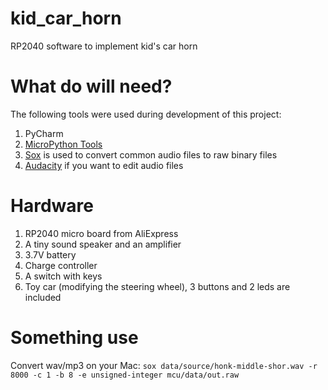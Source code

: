 # kid_car_horn
RP2040 software to implement kid's car horn

# What do will need?

The following tools were used during development of this project:
1. PyCharm
2. [MicroPython Tools](https://plugins.jetbrains.com/plugin/26227-micropython-tools)
3. [Sox](https://formulae.brew.sh/formula/sox) is used to convert common audio files to raw binary files
4. [Audacity](https://www.audacityteam.org/download/mac/) if you want to edit audio files

# Hardware

1. RP2040 micro board from AliExpress
2. A tiny sound speaker and an amplifier
3. 3.7V battery
4. Charge controller
5. A switch with keys
6. Toy car (modifying the steering wheel), 3 buttons and 2 leds are included


# Something use

Convert wav/mp3 on your Mac:
```sox data/source/honk-middle-shor.wav -r 8000 -c 1 -b 8 -e unsigned-integer mcu/data/out.raw```
